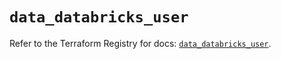 # `data_databricks_user`

Refer to the Terraform Registry for docs: [`data_databricks_user`](https://registry.terraform.io/providers/databricks/databricks/1.81.1/docs/data-sources/user).
